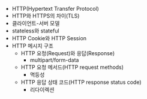 - HTTP(Hypertext Transfer Protocol)
- HTTP와 HTTPS의 차이(TLS)
- 클라이언트-서버 모델
- stateless와 stateful
- HTTP Cookie와 HTTP Session
- HTTP 메시지 구조
  - HTTP 요청(Request)와 응답(Response)
    - multipart/form-data
  - HTTP 요청 메서드(HTTP request methods)
    - 멱등성
  - HTTP 응답 상태 코드(HTTP response status code)
    - 리다이렉션
